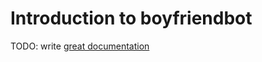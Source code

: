 # Introduction to boyfriendbot

TODO: write [great documentation](http://jacobian.org/writing/what-to-write/)

